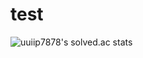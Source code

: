 # test
![uuiip7878's solved.ac stats](https://github-readme-solvedac.hyp3rflow.vercel.app/api/?handle=uuiip7878)
